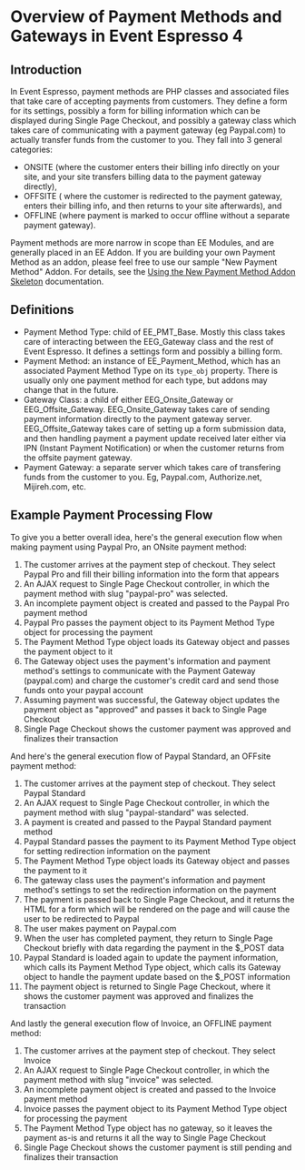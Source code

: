 # Overview of Payment Methods and Gateways in Event Espresso 4

## Introduction

In Event Espresso, payment methods are PHP classes and associated files that take care of accepting payments from customers. They  define a form for its settings, possibly a form for billing information which can be displayed during Single Page Checkout, and possibly a gateway class which takes care of communicating with a payment gateway (eg Paypal.com) to actually transfer funds from the customer to you. They fall into 3 general categories:

* ONSITE (where the customer enters their billing info directly on your site, and your site transfers billing data to the payment gateway directly),
* OFFSITE ( where the customer is redirected to the payment gateway, enters their billing info, and then returns to your site afterwards), and
* OFFLINE (where payment is marked to occur offline without a separate payment gateway).

Payment methods are more narrow in scope than EE Modules, and are generally placed in an EE Addon. If you are building your own Payment Method as an addon, please feel free to use our sample "New Payment Method" Addon. For details, see the [Using the New Payment Method Addon Skeleton](../D--Addon-API/using-new-payment-method-addon-skeleton.md) documentation.

## Definitions

* Payment Method Type: child of EE_PMT_Base. Mostly this class takes care of interacting between the EEG_Gateway class and the rest of Event Espresso. It defines a settings form and possibly a billing form.
* Payment Method: an instance of EE_Payment_Method, which has an associated Payment Method Type on its `type_obj` property. There is usually only one payment method for each type, but addons may change that in the future.
* Gateway Class: a child of either EEG_Onsite_Gateway or EEG_Offsite_Gateway. EEG_Onsite_Gateway takes care of sending payment information directly to the payment gateway server. EEG_Offsite_Gateway takes care of setting up a form submission data, and then handling payment a payment update received later either via IPN (Instant Payment Notification) or when the customer returns from the offsite payment gateway.
* Payment Gateway: a separate server which takes care of transfering funds from the customer to you. Eg, Paypal.com, Authorize.net, Mijireh.com, etc.

## Example Payment Processing Flow

To give you a better overall idea, here's the general execution flow when making payment using Paypal Pro, an ONsite payment method:

1. The customer arrives at the payment step of checkout. They select Paypal Pro and fill their billing information into the form that appears
2. An AJAX request to Single Page Checkout controller, in which the payment method with slug "paypal-pro" was selected.
3. An incomplete payment object is created and passed to the Paypal Pro payment method
4. Paypal Pro passes the payment object to its Payment Method Type object for processing the payment
5. The Payment Method Type object loads its Gateway object and passes the payment object to it
6. The Gateway object uses the payment's information and payment method's settings to communicate with the Payment Gateway (paypal.com) and charge the customer's credit card and send those funds onto your paypal account
7. Assuming payment was successful, the Gateway object updates the payment object as "approved" and passes it back to Single Page Checkout
8. Single Page Checkout shows the customer payment was approved and finalizes their transaction

And here's the general execution flow of Paypal Standard, an OFFsite payment method:

1. The customer arrives at the payment step of checkout. They select Paypal Standard
2. An AJAX request to Single Page Checkout controller, in which the payment method with slug "paypal-standard" was selected.
3. A payment is created and passed to the Paypal Standard payment method
4. Paypal Standard passes the payment to its Payment Method Type object for setting redirection information on the payment
5. The Payment Method Type object loads its Gateway object and passes the payment to it
6. The gateway class uses the payment's information and payment method's settings to set the redirection information on the payment
7. The payment is passed back to Single Page Checkout, and it returns the HTML for a form which will be rendered on the page and will cause the user to be redirected to Paypal
8. The user makes payment on Paypal.com
9. When the user has completed payment, they return to Single Page Checkout briefly with data regarding the payment in the $_POST data
10. Paypal Standard is loaded again to update the payment information, which calls its Payment Method Type object, which calls its Gateway object to handle the payment update based on the $_POST information
11. The payment object is returned to Single Page Checkout, where it shows the customer payment was approved and finalizes the transaction

And lastly the general execution flow of Invoice, an OFFLINE payment method:

1. The customer arrives at the payment step of checkout. They select Invoice
2. An AJAX request to Single Page Checkout controller, in which the payment method with slug "invoice" was selected.
3. An incomplete payment object is created and passed to the Invoice payment method
4. Invoice passes the payment object to its Payment Method Type object for processing the payment
5. The Payment Method Type object has no gateway, so it leaves the payment as-is and returns it all the way to Single Page Checkout
6. Single Page Checkout shows the customer payment is still pending and finalizes their transaction